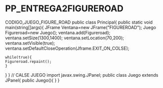 # PP_ENTREGA2FIGUREROAD
CODIGO_JUEGO_FIGURE_ROAD
public class Principal{
  public static void main(string[]args){
    JFrame Ventana=new JFrame("FIGUREROAD");
    Juego Figureroad=new Juego();
    ventana.add(Figureroad);
    ventana.setSize(1300,1400);
    ventana.setLocation(70,200);
    ventana.setVisible(true);
    ventana.setDefaultCloseOperation(Jframe.EXIT_ON_COLSE);
    
    while(true){
    Figureroad.repaint();
    }
  }
}
// CALSE JUEGO
import javax.swing.JPanel;
public class Juego extends JPanel{
  public Juego(){
  }
}

